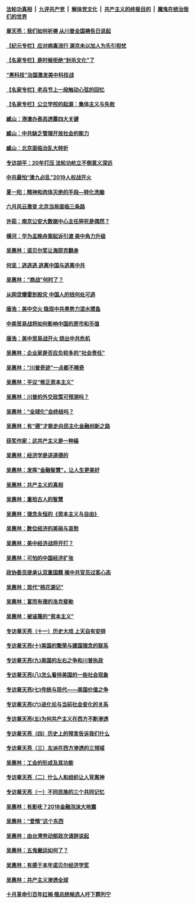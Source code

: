 ####  [法轮功真相](../../../../basic/blob/master/README.md?t=07031302) &nbsp;|&nbsp; [九评共产党](../../../../9ping.md/blob/master/README.md?t=07031302) &nbsp;|&nbsp; [解体党文化](../../../../jtdwh.md/blob/master/README.md?t=07031302)  &nbsp;|&nbsp; [共产主义的终极目的](../../../../gczydzjmd.md/blob/master/README.md?t=07031302) &nbsp;|&nbsp; [魔鬼在统治我们的世界](../../../../mgztzwmdsj.md/blob/master/README.md?t=07031302) 

#### [章天亮：我们如何祈祷 从川普全国祷告日说起](../pages/nsc423/n11944627.md?t=07031302) 

#### [【纪元专栏】应对病毒流行 渥京未以加人为先引担忧](../pages/nsc423/n11875714.md?t=07031302) 

#### [【名家专栏】是时候拒绝“封杀文化”了](../pages/nsc423/n11814093.md?t=07031302) 

#### [“黑科技”治国激发美中科技战](../pages/nsc423/n11638056.md?t=07031302) 

#### [【名家专栏】老兵节上一段触动心弦的回忆](../pages/nsc423/n11646016.md?t=07031302) 

#### [【名家专栏】公立学校的起源：集体主义与失败](../pages/nsc423/n11601833.md?t=07031302) 

#### [臧山：港澳办表态透露四大关键](../pages/nsc423/n11421628.md?t=07031302) 

#### [臧山：中共缺乏管理开放社会的能力](../pages/nsc423/n11407457.md?t=07031302) 

#### [臧山：北京面临治乱大转折](../pages/nsc423/n11406895.md?t=07031302) 

#### [专访胡平：20年打压 法轮功屹立不倒意义深远](../pages/nsc423/n11398800.md?t=07031302) 

#### [中共最怕“逢九必乱”2019人权战开火](../pages/nsc423/n11385248.md?t=07031302) 

#### [夏一阳：精神和肉体灭绝的手段—转化洗脑](../pages/nsc423/n11368250.md?t=07031302) 

#### [六月风云激变 北京当局面临三条路](../pages/nsc423/n11313668.md?t=07031302) 

#### [许茹：南京公安大数据中心主任猝死是偶然？](../pages/nsc423/n11064744.md?t=07031302) 

#### [横河：华为孟晚舟案起诉引渡 美中角力升级](../pages/nsc423/n11027230.md?t=07031302) 

#### [吴惠林：诺贝尔奖让海耶克翻身](../pages/nsc423/n10890049.md?t=07031302) 

#### [何坚：逃逃逃 逃离中国与逃离中共](../pages/nsc423/n10592891.md?t=07031302) 

#### [吴惠林：“商战”何时了？](../pages/nsc423/n10573558.md?t=07031302) 

#### [从网贷爆雷到股灾 中国人的钱何处可逃](../pages/nsc423/n10572800.md?t=07031302) 

#### [唐浩：美中交火 隐现中共黑势力混水摸鱼](../pages/nsc423/n10544040.md?t=07031302) 

#### [中美贸易战将如何影响中国的房市和币值](../pages/nsc423/n10543697.md?t=07031302) 

#### [唐浩：美中贸易战开火 烧出中共危机](../pages/nsc423/n10540126.md?t=07031302) 

#### [吴惠林：企业家是否应负较多的“社会责任”](../pages/nsc423/n10535022.md?t=07031302) 

#### [吴惠林：“川普奇迹”一点都不稀奇](../pages/nsc423/n10512808.md?t=07031302) 

#### [吴惠林：平议“修正资本主义”](../pages/nsc423/n10495724.md?t=07031302) 

#### [吴惠林：川普的外交政策可预测吗？](../pages/nsc423/n10462387.md?t=07031302) 

#### [吴惠林：“全球化”会终结吗？](../pages/nsc423/n10452838.md?t=07031302) 

#### [吴惠林：有“德”才能走向民主化金融创新之路](../pages/nsc423/n10432292.md?t=07031302) 

#### [获奖作家：这共产主义是一种癌](../pages/nsc423/n10431541.md?t=07031302) 

#### [吴惠林：经济学是讲道德的](../pages/nsc423/n10398014.md?t=07031302) 

#### [吴惠林：发挥“金融智慧”，让人生更美好](../pages/nsc423/n10375019.md?t=07031302) 

#### [吴惠林：共产主义的真相](../pages/nsc423/n10351394.md?t=07031302) 

#### [吴惠林：重拾古人的智慧](../pages/nsc423/n10337691.md?t=07031302) 

#### [吴惠林：理念永恒的《资本主义与自由》](../pages/nsc423/n10316274.md?t=07031302) 

#### [吴惠林：数位经济的美丽与哀愁](../pages/nsc423/n10292946.md?t=07031302) 

#### [吴惠林：美中经济战将开打？](../pages/nsc423/n10258825.md?t=07031302) 

#### [吴惠林：可怕的中国经济扩张](../pages/nsc423/n10219147.md?t=07031302) 

#### [政协委员提承认双重国籍 揭中共官员过客心态](../pages/nsc423/n10208809.md?t=07031302) 

#### [吴惠林：现代“桃花源记”](../pages/nsc423/n10185234.md?t=07031302) 

#### [吴惠林：富而有德的洛克斐勒](../pages/nsc423/n10142264.md?t=07031302) 

#### [吴惠林：被诬蔑的“资本主义”](../pages/nsc423/n10124816.md?t=07031302) 

#### [专访章天亮（十一）历史大戏 上天自有安排](../pages/nsc423/n10094905.md?t=07031302) 

#### [专访章天亮(十)美国的繁荣与建国理念的联系](../pages/nsc423/n10094899.md?t=07031302) 

#### [专访章天亮(九)美国的左右之争和川普执政](../pages/nsc423/n10094889.md?t=07031302) 

#### [专访章天亮(八)怎么看待美国的一些社会现象](../pages/nsc423/n10094857.md?t=07031302) 

#### [专访章天亮(七)传统与现代——美国价值之争](../pages/nsc423/n10093140.md?t=07031302) 

#### [专访章天亮(六)进化论与当前社会变化的关系](../pages/nsc423/n10092036.md?t=07031302) 

#### [专访章天亮(五)为何共产主义在西方不断渗透](../pages/nsc423/n10083620.md?t=07031302) 

#### [专访章天亮（四）历史上的预言告诉我们什么](../pages/nsc423/n10083606.md?t=07031302) 

#### [专访章天亮（三）左派在西方渗透的三领域](../pages/nsc423/n10081115.md?t=07031302) 

#### [吴惠林：工会的形成及其功能](../pages/nsc423/n10080633.md?t=07031302) 

#### [专访章天亮（二）什么人和组织让人背离神](../pages/nsc423/n10076637.md?t=07031302) 

#### [专访章天亮（一）不同民族的三个共同记忆](../pages/nsc423/n10074188.md?t=07031302) 

#### [吴惠林：有影呒？2018金融泡沫大地震](../pages/nsc423/n10040534.md?t=07031302) 

#### [吴惠林：“爱情”这个东西](../pages/nsc423/n10019423.md?t=07031302) 

#### [吴惠林：由台湾劳动部政次请辞说起](../pages/nsc423/n9979679.md?t=07031302) 

#### [吴惠林：五鬼搬运如何了？](../pages/nsc423/n9925338.md?t=07031302) 

#### [吴惠林：有感于本年诺贝尔经济学奖](../pages/nsc423/n9871883.md?t=07031302) 

#### [吴惠林：共产主义渗透全球](../pages/nsc423/n9812748.md?t=07031302) 

#### [十月革命引百年红祸 俄总统候选人吁下葬列宁](../pages/nsc423/n9810182.md?t=07031302) 

